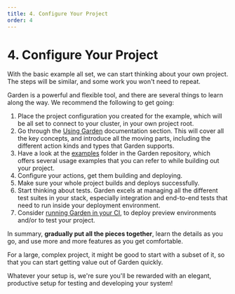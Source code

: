 ```yaml
---
title: 4. Configure Your Project
order: 4
---
```


# 4. Configure Your Project

With the basic example all set, we can start thinking about your own project. The steps will be similar, and some work
you won't need to repeat.

Garden is a powerful and flexible tool, and there are several things to learn along the way. We recommend the following
to get going:

1. Place the project configuration you created for the example, which will be all set to connect to your cluster, in
   your own project root.
2. Go through the [Using Garden](../../using-garden/README.md) documentation section. This will cover all the key
   concepts, and introduce all the moving parts, including the different action kinds and types that Garden supports.
3. Have a look at the [examples](../../../examples) folder in the Garden repository, which offers several usage examples
   that you can refer to while building out your project.
4. Configure your actions, get them building and deploying.
5. Make sure your whole project builds and deploys successfully.
6. Start thinking about tests. Garden excels at managing all the different test suites in your stack, especially
   integration and end-to-end tests that need to run inside your deployment environment.
7. Consider [running Garden in your CI](../../guides/using-garden-in-ci.md), to deploy preview environments and/or to
   test your project.

In summary, **gradually put all the pieces together**, learn the details as you go, and use more and more features as
you get comfortable.

For a large, complex project, it might be good to start with a subset of it, so that you can start getting value out of
Garden quickly.

Whatever your setup is, we're sure you'll be rewarded with an elegant, productive setup for testing and developing your
system!
